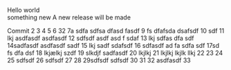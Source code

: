 Hello world  
something new
A new release will be made

Commit
2
3
4
5
6 32
7a sdfa sdfsa dfasd fasdf
9 fs dfafsda dsafsdf
10 sdf
11 lkj asdfasdf asdfasdf
12 sdfsdf asdf asd f sdaf
13 lkj sdfas dfa sdf
14sadfasdf asdfasdf sadf
15 lkj sadf sdafsdf
16 sdfasdf ad fa sdfa sdf
17sd fs dfa dsf
18 lkjælkj szdf
19 slkdjf sadfasdf
20 lkjlkj 
21  lkjlkj
 lkjlk llkj
22
23
24
25 sdfsdf
26 sdfsdf
27
28
29sdfsdf  sdfsdf
30
31
32 asdfasdf
33
